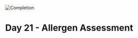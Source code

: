 
![Completion](https://img.shields.io/badge/Completed-Parts%201%20%26%202-green.svg)
<h1>Day 21 - Allergen Assessment</h1>